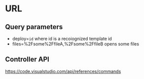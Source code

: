 # URL

## Query parameters

* deploy=`id` where id is a recoiognized template id
* files=%2Fsome%2FfileA,%2Fsome%2FfileB opens some files

## Controller API

https://code.visualstudio.com/api/references/commands